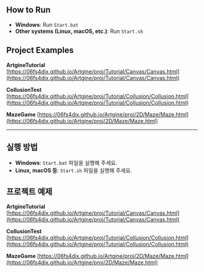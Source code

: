 ## How to Run
- **Windows**: Run `Start.bat`
- **Other systems (Linux, macOS, etc.)**: Run `Start.sh`

## Project Examples
**ArtgineTutorial**
[https://06fs4dix.github.io/Artgine/proj/Tutorial/Canvas/Canvas.html](https://06fs4dix.github.io/Artgine/proj/Tutorial/Canvas/Canvas.html)

**CollusionTest**
[https://06fs4dix.github.io/Artgine/proj/Tutorial/Collusion/Collusion.html](https://06fs4dix.github.io/Artgine/proj/Tutorial/Collusion/Collusion.html)

**MazeGame**
[https://06fs4dix.github.io/Artgine/proj/2D/Maze/Maze.html](https://06fs4dix.github.io/Artgine/proj/2D/Maze/Maze.html)

------------------------------------------------------------------------------------------------------------------------------------

## 실행 방법
- **Windows**: `Start.bat` 파일을 실행해 주세요.
- **Linux, macOS 등**: `Start.sh` 파일을 실행해 주세요.


## 프로젝트 예제

**ArtgineTutorial**
[https://06fs4dix.github.io/Artgine/proj/Tutorial/Canvas/Canvas.html](https://06fs4dix.github.io/Artgine/proj/Tutorial/Canvas/Canvas.html)

**CollusionTest**
[https://06fs4dix.github.io/Artgine/proj/Tutorial/Collusion/Collusion.html](https://06fs4dix.github.io/Artgine/proj/Tutorial/Collusion/Collusion.html)

**MazeGame**
[https://06fs4dix.github.io/Artgine/proj/2D/Maze/Maze.html](https://06fs4dix.github.io/Artgine/proj/2D/Maze/Maze.html)
